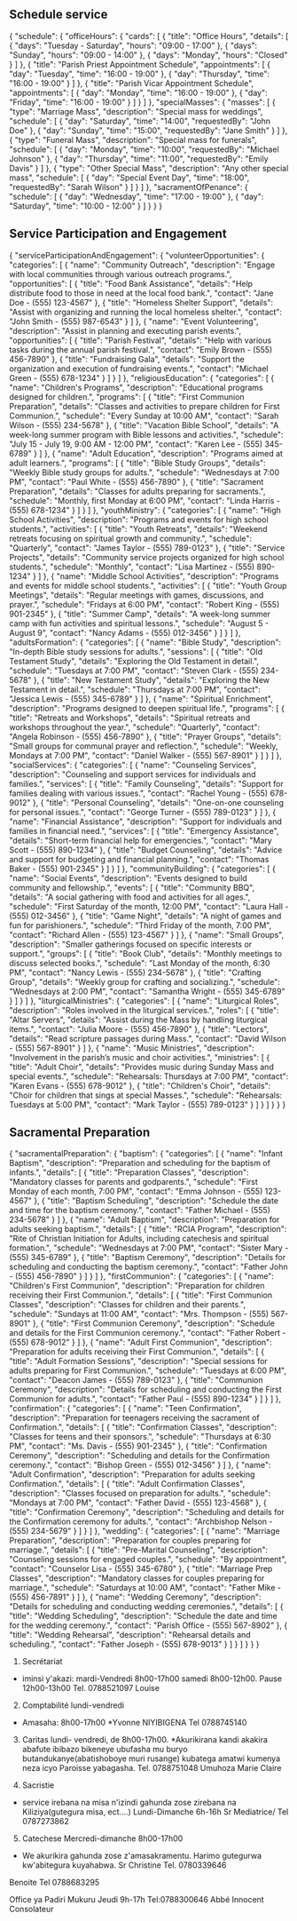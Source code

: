 Schedule service
----------------

{
  "schedule": {
    "officeHours": {
      "cards": [
        {
          "title": "Office Hours",
          "details": [
            {
              "days": "Tuesday - Saturday",
              "hours": "09:00 - 17:00"
            },
            {
              "days": "Sunday",
              "hours": "09:00 - 14:00"
            },
            {
              "days": "Monday",
              "hours": "Closed"
            }
          ]
        },
        {
          "title": "Parish Priest Appointment Schedule",
          "appointments": [
            {
              "day": "Tuesday",
              "time": "16:00 - 19:00"
            },
            {
              "day": "Thursday",
              "time": "16:00 - 19:00"
            }
          ]
        },
        {
          "title": "Parish Vicar Appointment Schedule",
          "appointments": [
            {
              "day": "Monday",
              "time": "16:00 - 19:00"
            },
            {
              "day": "Friday",
              "time": "16:00 - 19:00"
            }
          ]
        }
      ]
    },
    <!-- "massTimes": {
      "weekly": {
        "sunday": [
          {
            "time": "08:00"
          },
          {
            "time": "10:00"
          },
          {
            "time": "12:00"
          },
          {
            "time": "18:00"
          }
        ],
        "mondayToFriday": [
          {
            "time": "08:00"
          },
          {
            "time": "18:00"
          }
        ]
      }
    }, -->
    "specialMasses": {
      "masses": [
        {
          "type": "Marriage Mass",
          "description": "Special mass for weddings",
          "schedule": [
            {
              "day": "Saturday",
              "time": "14:00",
              "requestedBy": "John Doe"
            },
            {
              "day": "Sunday",
              "time": "15:00",
              "requestedBy": "Jane Smith"
            }
          ]
        },
        {
          "type": "Funeral Mass",
          "description": "Special mass for funerals",
          "schedule": [
            {
              "day": "Monday",
              "time": "10:00",
              "requestedBy": "Michael Johnson"
            },
            {
              "day": "Thursday",
              "time": "11:00",
              "requestedBy": "Emily Davis"
            }
          ]
        },
        {
          "type": "Other Special Mass",
          "description": "Any other special mass",
          "schedule": [
            {
              "day": "Special Event Day",
              "time": "18:00",
              "requestedBy": "Sarah Wilson"
            }
          ]
        }
      ]
    },
    "sacramentOfPenance": {
      "schedule": [
        {
          "day": "Wednesday",
          "time": "17:00 - 19:00"
        },
        {
          "day": "Saturday",
          "time": "10:00 - 12:00"
        }
      ]
    }
  }
}

Service Participation and Engagement
-------------------------------------

{
  "serviceParticipationAndEngagement": {
    "volunteerOpportunities": {
      "categories": [
        {
          "name": "Community Outreach",
          "description": "Engage with local communities through various outreach programs.",
          "opportunities": [
            {
              "title": "Food Bank Assistance",
              "details": "Help distribute food to those in need at the local food bank.",
              "contact": "Jane Doe - (555) 123-4567"
            },
            {
              "title": "Homeless Shelter Support",
              "details": "Assist with organizing and running the local homeless shelter.",
              "contact": "John Smith - (555) 987-6543"
            }
          ]
        },
        {
          "name": "Event Volunteering",
          "description": "Assist in planning and executing parish events.",
          "opportunities": [
            {
              "title": "Parish Festival",
              "details": "Help with various tasks during the annual parish festival.",
              "contact": "Emily Brown - (555) 456-7890"
            },
            {
              "title": "Fundraising Gala",
              "details": "Support the organization and execution of fundraising events.",
              "contact": "Michael Green - (555) 678-1234"
            }
          ]
        }
      ]
    },
    "religiousEducation": {
      "categories": [
        {
          "name": "Children's Programs",
          "description": "Educational programs designed for children.",
          "programs": [
            {
              "title": "First Communion Preparation",
              "details": "Classes and activities to prepare children for First Communion.",
              "schedule": "Every Sunday at 10:00 AM",
              "contact": "Sarah Wilson - (555) 234-5678"
            },
            {
              "title": "Vacation Bible School",
              "details": "A week-long summer program with Bible lessons and activities.",
              "schedule": "July 15 - July 19, 9:00 AM - 12:00 PM",
              "contact": "Karen Lee - (555) 345-6789"
            }
          ]
        },
        {
          "name": "Adult Education",
          "description": "Programs aimed at adult learners.",
          "programs": [
            {
              "title": "Bible Study Groups",
              "details": "Weekly Bible study groups for adults.",
              "schedule": "Wednesdays at 7:00 PM",
              "contact": "Paul White - (555) 456-7890"
            },
            {
              "title": "Sacrament Preparation",
              "details": "Classes for adults preparing for sacraments.",
              "schedule": "Monthly, first Monday at 6:00 PM",
              "contact": "Linda Harris - (555) 678-1234"
            }
          ]
        }
      ]
    },
    "youthMinistry": {
      "categories": [
        {
          "name": "High School Activities",
          "description": "Programs and events for high school students.",
          "activities": [
            {
              "title": "Youth Retreats",
              "details": "Weekend retreats focusing on spiritual growth and community.",
              "schedule": "Quarterly",
              "contact": "James Taylor - (555) 789-0123"
            },
            {
              "title": "Service Projects",
              "details": "Community service projects organized for high school students.",
              "schedule": "Monthly",
              "contact": "Lisa Martinez - (555) 890-1234"
            }
          ]
        },
        {
          "name": "Middle School Activities",
          "description": "Programs and events for middle school students.",
          "activities": [
            {
              "title": "Youth Group Meetings",
              "details": "Regular meetings with games, discussions, and prayer.",
              "schedule": "Fridays at 6:00 PM",
              "contact": "Robert King - (555) 901-2345"
            },
            {
              "title": "Summer Camp",
              "details": "A week-long summer camp with fun activities and spiritual lessons.",
              "schedule": "August 5 - August 9",
              "contact": "Nancy Adams - (555) 012-3456"
            }
          ]
        }
      ]
    },
    "adultsFormation": {
      "categories": [
        {
          "name": "Bible Study",
          "description": "In-depth Bible study sessions for adults.",
          "sessions": [
            {
              "title": "Old Testament Study",
              "details": "Exploring the Old Testament in detail.",
              "schedule": "Tuesdays at 7:00 PM",
              "contact": "Steven Clark - (555) 234-5678"
            },
            {
              "title": "New Testament Study",
              "details": "Exploring the New Testament in detail.",
              "schedule": "Thursdays at 7:00 PM",
              "contact": "Jessica Lewis - (555) 345-6789"
            }
          ]
        },
        {
          "name": "Spiritual Enrichment",
          "description": "Programs designed to deepen spiritual life.",
          "programs": [
            {
              "title": "Retreats and Workshops",
              "details": "Spiritual retreats and workshops throughout the year.",
              "schedule": "Quarterly",
              "contact": "Angela Robinson - (555) 456-7890"
            },
            {
              "title": "Prayer Groups",
              "details": "Small groups for communal prayer and reflection.",
              "schedule": "Weekly, Mondays at 7:00 PM",
              "contact": "Daniel Walker - (555) 567-8901"
            }
          ]
        }
      ]
    },
    "socialServices": {
      "categories": [
        {
          "name": "Counseling Services",
          "description": "Counseling and support services for individuals and families.",
          "services": [
            {
              "title": "Family Counseling",
              "details": "Support for families dealing with various issues.",
              "contact": "Rachel Young - (555) 678-9012"
            },
            {
              "title": "Personal Counseling",
              "details": "One-on-one counseling for personal issues.",
              "contact": "George Turner - (555) 789-0123"
            }
          ]
        },
        {
          "name": "Financial Assistance",
          "description": "Support for individuals and families in financial need.",
          "services": [
            {
              "title": "Emergency Assistance",
              "details": "Short-term financial help for emergencies.",
              "contact": "Mary Scott - (555) 890-1234"
            },
            {
              "title": "Budget Counseling",
              "details": "Advice and support for budgeting and financial planning.",
              "contact": "Thomas Baker - (555) 901-2345"
            }
          ]
        }
      ]
    },
    "communityBuilding": {
      "categories": [
        {
          "name": "Social Events",
          "description": "Events designed to build community and fellowship.",
          "events": [
            {
              "title": "Community BBQ",
              "details": "A social gathering with food and activities for all ages.",
              "schedule": "First Saturday of the month, 12:00 PM",
              "contact": "Laura Hall - (555) 012-3456"
            },
            {
              "title": "Game Night",
              "details": "A night of games and fun for parishioners.",
              "schedule": "Third Friday of the month, 7:00 PM",
              "contact": "Richard Allen - (555) 123-4567"
            }
          ]
        },
        {
          "name": "Small Groups",
          "description": "Smaller gatherings focused on specific interests or support.",
          "groups": [
            {
              "title": "Book Club",
              "details": "Monthly meetings to discuss selected books.",
              "schedule": "Last Monday of the month, 6:30 PM",
              "contact": "Nancy Lewis - (555) 234-5678"
            },
            {
              "title": "Crafting Group",
              "details": "Weekly group for crafting and socializing.",
              "schedule": "Wednesdays at 2:00 PM",
              "contact": "Samantha Wright - (555) 345-6789"
            }
          ]
        }
      ]
    },
    "liturgicalMinistries": {
      "categories": [
        {
          "name": "Liturgical Roles",
          "description": "Roles involved in the liturgical services.",
          "roles": [
            {
              "title": "Altar Servers",
              "details": "Assist during the Mass by handling liturgical items.",
              "contact": "Julia Moore - (555) 456-7890"
            },
            {
              "title": "Lectors",
              "details": "Read scripture passages during Mass.",
              "contact": "David Wilson - (555) 567-8901"
            }
          ]
        },
        {
          "name": "Music Ministries",
          "description": "Involvement in the parish’s music and choir activities.",
          "ministries": [
            {
              "title": "Adult Choir",
              "details": "Provides music during Sunday Mass and special events.",
              "schedule": "Rehearsals: Thursdays at 7:00 PM",
              "contact": "Karen Evans - (555) 678-9012"
            },
            {
              "title": "Children's Choir",
              "details": "Choir for children that sings at special Masses.",
              "schedule": "Rehearsals: Tuesdays at 5:00 PM",
              "contact": "Mark Taylor - (555) 789-0123"
            }
          ]
        }
      ]
    }
  }
}

Sacramental Preparation
-----------------------

{
  "sacramentalPreparation": {
    "baptism": {
      "categories": [
        {
          "name": "Infant Baptism",
          "description": "Preparation and scheduling for the baptism of infants.",
          "details": [
            {
              "title": "Preparation Classes",
              "description": "Mandatory classes for parents and godparents.",
              "schedule": "First Monday of each month, 7:00 PM",
              "contact": "Emma Johnson - (555) 123-4567"
            },
            {
              "title": "Baptism Scheduling",
              "description": "Schedule the date and time for the baptism ceremony.",
              "contact": "Father Michael - (555) 234-5678"
            }
          ]
        },
        {
          "name": "Adult Baptism",
          "description": "Preparation for adults seeking baptism.",
          "details": [
            {
              "title": "RCIA Program",
              "description": "Rite of Christian Initiation for Adults, including catechesis and spiritual formation.",
              "schedule": "Wednesdays at 7:00 PM",
              "contact": "Sister Mary - (555) 345-6789"
            },
            {
              "title": "Baptism Ceremony",
              "description": "Details for scheduling and conducting the baptism ceremony.",
              "contact": "Father John - (555) 456-7890"
            }
          ]
        }
      ]
    },
    "firstCommunion": {
      "categories": [
        {
          "name": "Children's First Communion",
          "description": "Preparation for children receiving their First Communion.",
          "details": [
            {
              "title": "First Communion Classes",
              "description": "Classes for children and their parents.",
              "schedule": "Sundays at 11:00 AM",
              "contact": "Mrs. Thompson - (555) 567-8901"
            },
            {
              "title": "First Communion Ceremony",
              "description": "Schedule and details for the First Communion ceremony.",
              "contact": "Father Robert - (555) 678-9012"
            }
          ]
        },
        {
          "name": "Adult First Communion",
          "description": "Preparation for adults receiving their First Communion.",
          "details": [
            {
              "title": "Adult Formation Sessions",
              "description": "Special sessions for adults preparing for First Communion.",
              "schedule": "Tuesdays at 6:00 PM",
              "contact": "Deacon James - (555) 789-0123"
            },
            {
              "title": "Communion Ceremony",
              "description": "Details for scheduling and conducting the First Communion for adults.",
              "contact": "Father Paul - (555) 890-1234"
            }
          ]
        }
      ]
    },
    "confirmation": {
      "categories": [
        {
          "name": "Teen Confirmation",
          "description": "Preparation for teenagers receiving the sacrament of Confirmation.",
          "details": [
            {
              "title": "Confirmation Classes",
              "description": "Classes for teens and their sponsors.",
              "schedule": "Thursdays at 6:30 PM",
              "contact": "Ms. Davis - (555) 901-2345"
            },
            {
              "title": "Confirmation Ceremony",
              "description": "Scheduling and details for the Confirmation ceremony.",
              "contact": "Bishop Green - (555) 012-3456"
            }
          ]
        },
        {
          "name": "Adult Confirmation",
          "description": "Preparation for adults seeking Confirmation.",
          "details": [
            {
              "title": "Adult Confirmation Classes",
              "description": "Classes focused on preparation for adults.",
              "schedule": "Mondays at 7:00 PM",
              "contact": "Father David - (555) 123-4568"
            },
            {
              "title": "Confirmation Ceremony",
              "description": "Scheduling and details for the Confirmation ceremony for adults.",
              "contact": "Archbishop Nelson - (555) 234-5679"
            }
          ]
        }
      ]
    },
    "wedding": {
      "categories": [
        {
          "name": "Marriage Preparation",
          "description": "Preparation for couples preparing for marriage.",
          "details": [
            {
              "title": "Pre-Marital Counseling",
              "description": "Counseling sessions for engaged couples.",
              "schedule": "By appointment",
              "contact": "Counselor Lisa - (555) 345-6780"
            },
            {
              "title": "Marriage Prep Classes",
              "description": "Mandatory classes for couples preparing for marriage.",
              "schedule": "Saturdays at 10:00 AM",
              "contact": "Father Mike - (555) 456-7891"
            }
          ]
        },
        {
          "name": "Wedding Ceremony",
          "description": "Details for scheduling and conducting wedding ceremonies.",
          "details": [
            {
              "title": "Wedding Scheduling",
              "description": "Schedule the date and time for the wedding ceremony.",
              "contact": "Parish Office - (555) 567-8902"
            },
            {
              "title": "Wedding Rehearsal",
              "description": "Rehearsal details and scheduling.",
              "contact": "Father Joseph - (555) 678-9013"
            }
          ]
        }
      ]
    }
  }
}









1. Secrétariat
* iminsi y'akazi: mardi-Vendredi
 8h00-17h00  samedi 8h00-12h00. Pause 12h00-13h00
Tel. 0788521097
Louise

2. Comptabilité 
 lundi-vendredi
* Amasaha: 8h00-17h00
*Yvonne NIYIBIGENA
Tel 0788745140

3. Caritas
 lundi- vendredi, de 8h00-17h00.
*Akurikirana kandi akakira abafute ibibazo bikeneye ubufasha mu buryo butandukanye(abatishoboye muri rusange) kubatega amatwi kumenya neza icyo Paroisse yabagasha.
Tel. 0788751048
Umuhoza Marie Claire

4. Sacristie
* service irebana na misa n'izindi gahunda zose zirebana na Kiliziya(gutegura misa, ect....)
Lundi-Dimanche 6h-16h
Sr Mediatrice/
Tel 0787273862

5. Catechese
 Mercredi-dimanche
 8h00-17h00
* We akurikira gahunda zose z'amasakramentu. Harimo gutegurwa kw'abitegura kuyahabwa.
Sr Christine
Tel. 0780339646

 Benoite 
Tel 0788683295

Office ya Padiri Mukuru
Jeudi
9h-17h
Tel:0788300646
Abbé  Innocent Consolateur